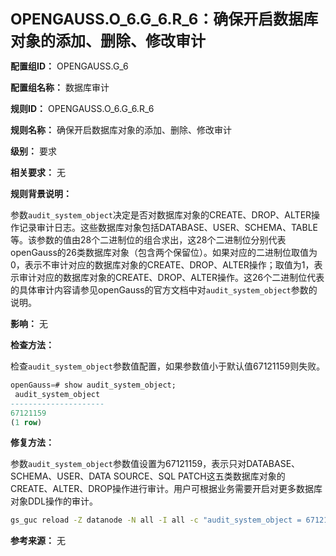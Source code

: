 **<font size="5">OPENGAUSS.O_6.G_6.R_6：确保开启数据库对象的添加、删除、修改审计</font>**

**配置组ID：**
OPENGAUSS.G_6

**配置组名称：**
数据库审计

**规则ID：**
OPENGAUSS.O_6.G_6.R_6

**规则名称：**
确保开启数据库对象的添加、删除、修改审计

**级别：**
要求

**相关要求：**
无

**规则背景说明：**

参数`audit_system_object`决定是否对数据库对象的CREATE、DROP、ALTER操作记录审计日志。这些数据库对象包括DATABASE、USER、SCHEMA、TABLE等。该参数的值由28个二进制位的组合求出，这28个二进制位分别代表openGauss的26类数据库对象（包含两个保留位）。如果对应的二进制位取值为0，表示不审计对应的数据库对象的CREATE、DROP、ALTER操作；取值为1，表示审计对应的数据库对象的CREATE、DROP、ALTER操作。这26个二进制位代表的具体审计内容请参见openGauss的官方文档中对`audit_system_object`参数的说明。

**影响：**
无

**检查方法：**

检查`audit_system_object`参数值配置，如果参数值小于默认值67121159则失败。

```sql
openGauss=# show audit_system_object;
 audit_system_object
---------------------
67121159
(1 row)
```

**修复方法：**

参数`audit_system_object`参数值设置为67121159，表示只对DATABASE、SCHEMA、USER、DATA SOURCE、SQL PATCH这五类数据库对象的CREATE、ALTER、DROP操作进行审计。用户可根据业务需要开启对更多数据库对象DDL操作的审计。

```bash
gs_guc reload -Z datanode -N all -I all -c "audit_system_object = 67121159"
```

**参考来源：**
无